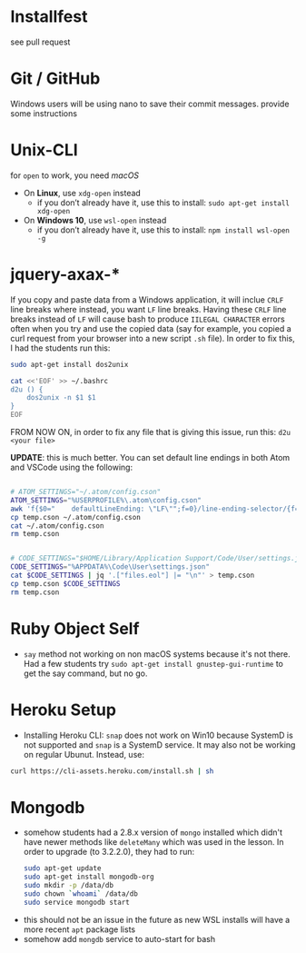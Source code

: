 # Installfest
see pull request

# Git / GitHub

Windows users will be using nano to save their commit messages. provide some instructions

# Unix-CLI

for `open` to work, you need *macOS*

- On **Linux**, use `xdg-open` instead
  - if you don’t already have it, use this to install: `sudo apt-get install xdg-open`
- On **Windows 10**, use `wsl-open` instead
  - if you don’t already have it, use this to install: `npm install wsl-open -g`

# jquery-axax-*

If you copy and paste data from a Windows application, it will inclue `CRLF` line
breaks where instead, you want `LF` line breaks. Having these `CRLF` line breaks
instead of `LF` will cause bash to produce `IILEGAL CHARACTER` errors often when
you try and use the copied data (say for example, you copied a curl request from 
your browser into a new script `.sh` file). In order to fix this, I had the students
run this:

```bash
sudo apt-get install dos2unix

cat <<'EOF' >> ~/.bashrc
d2u () {
    dos2unix -n $1 $1
}
EOF

```

FROM NOW ON, in order to fix any file that is giving this issue, run this: 
`d2u <your file>`

**UPDATE**: this is much better. You can set default line endings in both Atom
and VSCode using the following:
```bash

# ATOM_SETTINGS="~/.atom/config.cson"
ATOM_SETTINGS="%USERPROFILE%\.atom\config.cson"
awk 'f{$0="    defaultLineEnding: \"LF\"";f=0}/line-ending-selector/{f=1}1' ~/.atom/config.cson > temp.cson
cp temp.cson ~/.atom/config.cson
cat ~/.atom/config.cson
rm temp.cson


# CODE_SETTINGS="$HOME/Library/Application Support/Code/User/settings.json"
CODE_SETTINGS="%APPDATA%\Code\User\settings.json"
cat $CODE_SETTINGS | jq '.["files.eol"] |= "\n"' > temp.cson
cp temp.cson $CODE_SETTINGS
rm temp.cson
```

# Ruby Object Self

- `say` method not working on non macOS systems because it's not there. Had a few students try `sudo apt-get install gnustep-gui-runtime` to get the say command, but no go.

# Heroku Setup

- Installing Heroku CLI: `snap` does not work on Win10 because SystemD is not supported and `snap` is a SystemD service. It may also not be working on regular Ubunut. Instead, use:

```sh
curl https://cli-assets.heroku.com/install.sh | sh
```

# Mongodb

- somehow students had a 2.8.x version of `mongo` installed which didn't have newer methods like `deleteMany` which was used in the lesson. In order to upgrade (to 3.2.2.0), they had to run:
  ```bash
  sudo apt-get update
  sudo apt-get install mongodb-org
  sudo mkdir -p /data/db
  sudo chown `whoami` /data/db
  sudo service mongodb start
  ```
- this should not be an issue in the future as new WSL installs will have a more recent `apt` package lists
- somehow add `mongdb` service to auto-start for bash

